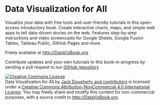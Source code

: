 # Data Visualization for All
Visualize your data with free tools and user-friendly tutorials in this open-access introductory book. Create interactive charts, maps, and simple web apps to tell data-driven stories on the web. Features step-by-step instructions and video screencasts for Google Sheets, Google Fusion Tables, Tableau Public, GitHub Pages and more.

Freely available at http://DataVizBook.org.

Contribute updates and your own tutorials to this book-in-progress by sending a pull request to our [GitHub repository](https://github.com/jackdougherty/datavizbook)

<a rel="license" href="http://creativecommons.org/licenses/by-nc/4.0/"><img alt="Creative Commons License" style="border-width:0" src="https://i.creativecommons.org/l/by-nc/4.0/88x31.png" /></a><br /><span xmlns:dct="http://purl.org/dc/terms/" property="dct:title">Data Visualization for All</span> by <a xmlns:cc="http://creativecommons.org/ns#" href="http://www.datavizbook.org/content/introduction/contact.html" property="cc:attributionName" rel="cc:attributionURL">Jack Dougherty and contributors</a> is licensed under a <a rel="license" href="http://creativecommons.org/licenses/by-nc/4.0/">Creative Commons Attribution-NonCommercial 4.0 International License</a>. You may freely share and modify this content for non-commercial purposes, with a source credit to http://DataVizBook.org.
